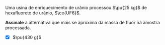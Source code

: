 Uma usina de enriquecimento de urânio processou $\pu{25 kg}$ de hexafluoreto de urânio, $\ce{UF6}$.

**Assinale** a alternativa que mais se aproxima da massa de flúor na amostra processada.

- [x] $\pu{430 g}$
